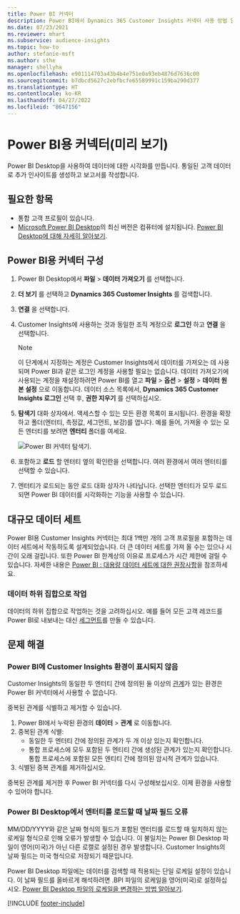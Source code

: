 ```yaml
---
title: Power BI 커넥터
description: Power BI에서 Dynamics 365 Customer Insights 커넥터 사용 방법 알아보기.
ms.date: 07/23/2021
ms.reviewer: mhart
ms.subservice: audience-insights
ms.topic: how-to
author: stefanie-msft
ms.author: sthe
manager: shellyha
ms.openlocfilehash: e901114703a43b4b4e751e0a93eb4876d7636c00
ms.sourcegitcommit: b7dbcd5627c2ebfbcfe65589991c159ba290d377
ms.translationtype: HT
ms.contentlocale: ko-KR
ms.lasthandoff: 04/27/2022
ms.locfileid: "8647156"
---
```

# <a name="connector-for-power-bi-preview"></a>Power BI용 커넥터(미리 보기)

Power BI Desktop을 사용하여 데이터에 대한 시각화를 만듭니다. 통일된 고객 데이터로 추가 인사이트를 생성하고 보고서를 작성합니다.

## <a name="prerequisites"></a>필요한 항목

- 통합 고객 프로필이 있습니다.
- [Microsoft Power BI Desktop](https://powerbi.microsoft.com/desktop/)의 최신 버전은 컴퓨터에 설치됩니다. [Power BI Desktop에 대해 자세히 알아보기](/power-bi/desktop-what-is-desktop).

## <a name="configure-the-connector-for-power-bi"></a>Power BI용 커넥터 구성

1. Power BI Desktop에서 **파일** > **데이터 가져오기** 를 선택합니다.

1. **더 보기** 를 선택하고 **Dynamics 365 Customer Insights** 를 검색합니다.

1. **연결** 을 선택합니다.

1. Customer Insights에 사용하는 것과 동일한 조직 계정으로 **로그인** 하고 **연결** 을 선택합니다.
   > [!NOTE]
   > 이 단계에서 지정하는 계정은 Customer Insights에서 데이터를 가져오는 데 사용되며 Power BI과 같은 로그인 계정을 사용할 필요는 없습니다. 데이터 가져오기에 사용되는 계정을 재설정하려면 Power BI를 열고 **파일** > **옵션** > **설정** > **데이터 원본 설정** 으로 이동합니다. 데이터 소스 목록에서, **Dynamics 365 Customer Insights 로그인** 선택 후, **권한 지우기** 를 선택하십시오.  

1. **탐색기** 대화 상자에서. 액세스할 수 있는 모든 환경 목록이 표시됩니다. 환경을 확장하고 폴더(엔터티, 측정값, 세그먼트, 보강)를 엽니다. 예를 들어, 가져올 수 있는 모든 엔터티를 보려면 **엔터티** 폴더를 여세요.

   ![Power BI 커넥터 탐색기.](media/power-bi-navigator.png "Power BI 커넥터 탐색기")

1. 포함하고 **로드** 할 엔터티 옆의 확인란을 선택합니다. 여러 환경에서 여러 엔터티를 선택할 수 있습니다.

1. 엔터티가 로드되는 동안 로드 대화 상자가 나타납니다. 선택한 엔터티가 모두 로드되면 Power BI 데이터를 시각화하는 기능을 사용할 수 있습니다.

## <a name="large-data-sets"></a>대규모 데이터 세트

Power BI용 Customer Insights 커넥터는 최대 1백만 개의 고객 프로필을 포함하는 데이터 세트에서 작동하도록 설계되었습니다. 더 큰 데이터 세트를 가져 올 수는 있으나 시간이 오래 걸립니다. 또한 Power BI 한계상의 이유로 프로세스가 시간 제한에 걸릴 수 있습니다. 자세한 내용은 [Power BI : 대용량 데이터 세트에 대한 권장사항](/power-bi/admin/service-premium-what-is#large-datasets)을 참조하세요. 

### <a name="work-with-a-subset-of-data"></a>데이터 하위 집합으로 작업

데이터의 하위 집합으로 작업하는 것을 고려하십시오. 예를 들어 모든 고객 레코드를 Power BI로 내보내는 대신 [세그먼트](segments.md)를 만들 수 있습니다.

## <a name="troubleshooting"></a>문제 해결

### <a name="customer-insights-environment-doesnt-show-in-power-bi"></a>Power BI에 Customer Insights 환경이 표시되지 않음

Customer Insights의 동일한 두 엔터티 간에 정의된 둘 이상의 [관계](relationships.md)가 있는 환경은 Power BI 커넥터에서 사용할 수 없습니다.

중복된 관계를 식별하고 제거할 수 있습니다.

1. Power BI에서 누락된 환경의 **데이터** > **관계** 로 이동합니다.
2. 중복된 관계 식별:
   - 동일한 두 엔터티 간에 정의된 관계가 두 개 이상 있는지 확인합니다.
   - 통합 프로세스에 모두 포함된 두 엔티티 간에 생성된 관계가 있는지 확인합니다. 통합 프로세스에 포함된 모든 엔티티 간에 정의된 암시적 관계가 있습니다.
3. 식별된 중복 관계를 제거하십시오.

중복된 관계를 제거한 후 Power BI 커넥터를 다시 구성해보십시오. 이제 환경을 사용할 수 있어야 합니다.

### <a name="errors-on-date-fields-when-loading-entities-in-power-bi-desktop"></a>Power BI Desktop에서 엔터티를 로드할 때 날짜 필드 오류

MM/DD/YYYY와 같은 날짜 형식의 필드가 포함된 엔터티를 로드할 때 일치하지 않는 로케일 형식으로 인해 오류가 발생할 수 있습니다. 이 불일치는 Power BI Desktop 파일이 영어(미국)가 아닌 다른 로캘로 설정된 경우 발생합니다. Customer Insights의 날짜 필드는 미국 형식으로 저장되기 때문입니다.

Power BI Desktop 파일에는 데이터를 검색할 때 적용되는 단일 로케일 설정이 있습니다. 이 날짜 필드를 올바르게 해석하려면 .BPI 파일의 로케일을 영어(미국)로 설정하십시오. [Power BI Desktop 파일의 로케일을 변경하는 방법 알아보기](/power-bi/fundamentals/supported-languages-countries-regions#choose-the-language-or-locale-of-power-bi-desktop).

[!INCLUDE [footer-include](includes/footer-banner.md)]

